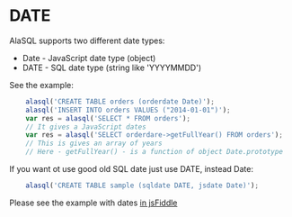 # DATE

AlaSQL supports two different date types:
* Date - JavaScript date type (object)
* DATE - SQL date type (string like 'YYYYMMDD')

See the example:
```js
    alasql('CREATE TABLE orders (orderdate Date)');
    alasql('INSERT INTO orders VALUES ("2014-01-01")');
    var res = alasql('SELECT * FROM orders');
    // It gives a JavaScript dates
    var res = alasql('SELECT orderdare->getFullYear() FROM orders');
    // This is gives an array of years
    // Here - getFullYear() - is a function of object Date.prototype
```

If you want ot use good old SQL date just use DATE, instead Date:
```js
    alasql('CREATE TABLE sample (sqldate DATE, jsdate Date)');
```

Please see the example with dates [in jsFiddle](http://jsfiddle.net/czqfyhat/2/)
